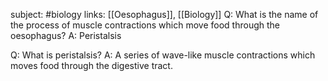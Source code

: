 subject: #biology
links: [[Oesophagus]], [[Biology]]
Q: What is the name of the process of muscle contractions which move food through the oesophagus?
A: Peristalsis
<!--ID: 1623103369406-->



Q: What is peristalsis?
A: A series of wave-like muscle contractions which moves food through the digestive tract.
<!--ID: 1623103369488-->


